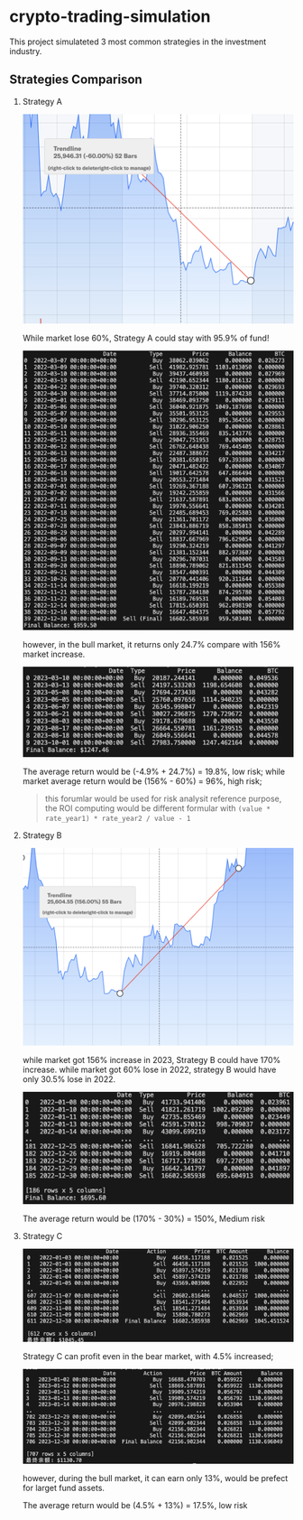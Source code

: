 # crypto-trading-simulation

This project simulateted 3 most common strategies in the investment industry.

## Strategies Comparison

1. Strategy A

    ![yahoo data with 60% lose](assets/images/image.png)

    While market lose 60%, Strategy A could stay with 95.9% of fund!

    ![keep 95.9% with strategy A](assets/images/image-1.png)

    however, in the bull market, it returns only 24.7% compare with 156% market increase.

    ![mean reversion strategy during the bull market](assets/images/image-3.png)

    The average return would be (-4.9% + 24.7%) = 19.8%, low risk;
    while market average return would be (156% - 60%) = 96%, high risk;

    > this forumlar would be used for risk analysit reference purpose, the ROI
    computing would be different formular with
    `(value * rate_year1) * rate_year2 / value - 1`

2. Strategy B

    ![yahoo data with 156% increase](assets/images/image-2.png)

    while market got 156% increase in 2023, Strategy B could have 170% increase.
    while market got 60% lose in 2022, strategy B would have only 30.5% lose in 2022.

    ![strategy B would have only 30.5% lose in 2022.](assets/images/image_b_2022.png)

    The average return would be (170% - 30%) = 150%, Medium risk

3. Strategy C

    ![Strategy C bull market performance](assets/images/image-c-1.png)

    Strategy C can profit even in the bear market, with 4.5% increased;

    ![Strategy C bear market performance](assets/images/image-c.png)

    however, during the bull market, it can earn only 13%, would be prefect for
    larget fund assets.

    The average return would be (4.5% + 13%) = 17.5%, low risk
